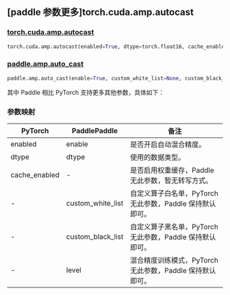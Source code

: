 ## [paddle 参数更多]torch.cuda.amp.autocast

### [torch.cuda.amp.autocast](https://pytorch.org/docs/1.13/amp.html#torch.cuda.amp.autocast)

```python
torch.cuda.amp.autocast(enabled=True, dtype=torch.float16, cache_enabled=True)
```

### [paddle.amp.auto_cast](https://www.paddlepaddle.org.cn/documentation/docs/zh/api/paddle/amp/auto_cast_cn.html)

```python
paddle.amp.auto_cast(enable=True, custom_white_list=None, custom_black_list=None, level='O1', dtype='float16')
```

其中 Paddle 相比 PyTorch 支持更多其他参数，具体如下：

### 参数映射

| PyTorch       | PaddlePaddle      | 备注                                                         |
| ------------- | ----------------- | ------------------------------------------------------------ |
| enabled       | enable           | 是否开启自动混合精度。                                       |
| dtype         | dtype             | 使用的数据类型。                                             |
| cache_enabled | -                 | 是否启用权重缓存，Paddle 无此参数，暂无转写方式。 |
| -             | custom_white_list | 自定义算子白名单，PyTorch 无此参数，Paddle 保持默认即可。    |
| -             | custom_black_list | 自定义算子黑名单，PyTorch 无此参数，Paddle 保持默认即可。    |
| -             | level             | 混合精度训练模式，PyTorch 无此参数，Paddle 保持默认即可。    |
